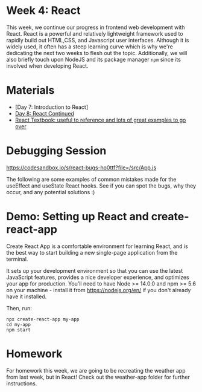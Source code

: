# Week 4: React

This week, we continue our progress in frontend web development with React. React is a powerful and relatively lightweight framework used to rapidly build out HTML,CSS, and Javascript user interfaces. Although it is widely used, it often has a steep learning curve which is why we're dedicating the next two weeks to flesh out the topic. Additionally, we will also briefly touch upon NodeJS and its package manager `npm` since its involved when developing React.

# Materials

- [Day 7: Introduction to React]
- [Day 8: React Continued](https://docs.google.com/presentation/d/1f-Rjrflvc6K1YBWtOYQy17T8NmAg4Dca/edit?usp=sharing&ouid=100708582121827169460&rtpof=true&sd=true)
- [React Textbook: useful to reference and lots of great examples to go over](https://drive.google.com/file/d/1TZXswwWQ4MU9oy2J5tBkWU-TNfmhplqY/view?usp=sharing)

# Debugging Session

https://codesandbox.io/s/react-bugs-ho0ttf?file=/src/App.js

The following are some examples of common mistakes made for the useEffect and useState React hooks. See if you can spot the bugs, why they occur, and any potential solutions :)

# Demo: Setting up React and create-react-app

Create React App is a comfortable environment for learning React, and is the best way to start building a new single-page application from the terminal.

It sets up your development environment so that you can use the latest JavaScript features, provides a nice developer experience, and optimizes your app for production. You’ll need to have Node >= 14.0.0 and npm >= 5.6 on your machine - install it from https://nodejs.org/en/ if you don't already have it installed.

Then, run:

```
npx create-react-app my-app
cd my-app
npm start
```

# Homework

For homework this week, we are going to be recreating the weather app from last week, but in React! Check out the weather-app folder for further instructions.